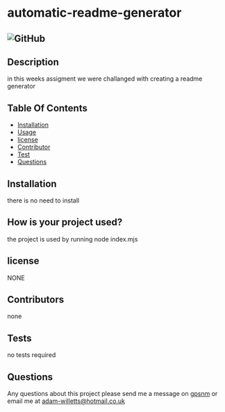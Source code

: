 
  # automatic-readme-generator
  ## ![GitHub](https://img.shields.io/github/license/gpsnm/automatic-readme-generator?style=for-the-badge)
## Description
in this weeks assigment we were challanged with creating a readme generator
## Table Of Contents
 * [Installation](#Installation)
 * [Usage](#Usage)
 * [license](#License)
 * [Contributor](#Contributor)
 * [Test](#Test)
 * [Questions](#Questions)
 
## Installation
there is no need to install 
## How is your project used?
the project is used by running node index.mjs
## license
NONE
## Contributors
none
## Tests
no tests required
## Questions
Any questions about this project please send me a message on <a href="https://github.com/gpsnm">gpsnm</a> or email me at [adam-willetts@hotmail.co.uk](mailto:adam-willetts@hotmail.co.uk)
